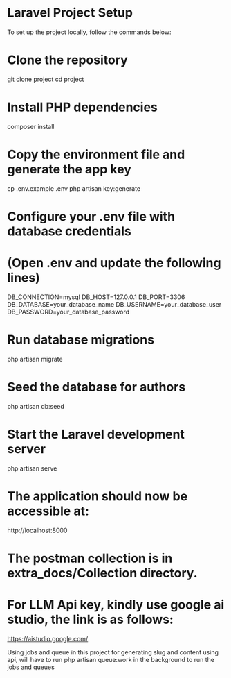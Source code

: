 # Laravel Project Setup

To set up the project locally, follow the commands below:

# Clone the repository
git clone project
cd project

# Install PHP dependencies
composer install

# Copy the environment file and generate the app key
cp .env.example .env
php artisan key:generate

# Configure your .env file with database credentials
# (Open .env and update the following lines)
DB_CONNECTION=mysql
DB_HOST=127.0.0.1
DB_PORT=3306
DB_DATABASE=your_database_name
DB_USERNAME=your_database_user
DB_PASSWORD=your_database_password

# Run database migrations
php artisan migrate

# Seed the database for authors
php artisan db:seed

# Start the Laravel development server
php artisan serve

# The application should now be accessible at:
http://localhost:8000

# The postman collection is in extra_docs/Collection directory.

# For LLM Api key, kindly use google ai studio, the link is as follows:

https://aistudio.google.com/

Using jobs and queue in this project for generating slug and content using api, will have to run php artisan queue:work in the background to run the jobs and queues